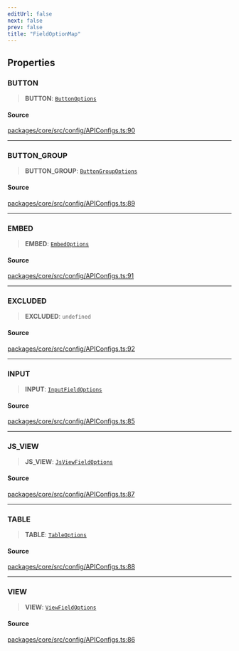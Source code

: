 ```yaml
---
editUrl: false
next: false
prev: false
title: "FieldOptionMap"
---
```


## Properties

### BUTTON

> **BUTTON**: [`ButtonOptions`](/obsidian-meta-bind-plugin-docs/api/interfaces/buttonoptions/)

#### Source

[packages/core/src/config/APIConfigs.ts:90](https://github.com/mProjectsCode/obsidian-meta-bind-plugin/blob/f9023ae676220bedb04ba32015467653a5c722bf/packages/core/src/config/APIConfigs.ts#L90)

***

### BUTTON\_GROUP

> **BUTTON\_GROUP**: [`ButtonGroupOptions`](/obsidian-meta-bind-plugin-docs/api/interfaces/buttongroupoptions/)

#### Source

[packages/core/src/config/APIConfigs.ts:89](https://github.com/mProjectsCode/obsidian-meta-bind-plugin/blob/f9023ae676220bedb04ba32015467653a5c722bf/packages/core/src/config/APIConfigs.ts#L89)

***

### EMBED

> **EMBED**: [`EmbedOptions`](/obsidian-meta-bind-plugin-docs/api/interfaces/embedoptions/)

#### Source

[packages/core/src/config/APIConfigs.ts:91](https://github.com/mProjectsCode/obsidian-meta-bind-plugin/blob/f9023ae676220bedb04ba32015467653a5c722bf/packages/core/src/config/APIConfigs.ts#L91)

***

### EXCLUDED

> **EXCLUDED**: `undefined`

#### Source

[packages/core/src/config/APIConfigs.ts:92](https://github.com/mProjectsCode/obsidian-meta-bind-plugin/blob/f9023ae676220bedb04ba32015467653a5c722bf/packages/core/src/config/APIConfigs.ts#L92)

***

### INPUT

> **INPUT**: [`InputFieldOptions`](/obsidian-meta-bind-plugin-docs/api/interfaces/inputfieldoptions/)

#### Source

[packages/core/src/config/APIConfigs.ts:85](https://github.com/mProjectsCode/obsidian-meta-bind-plugin/blob/f9023ae676220bedb04ba32015467653a5c722bf/packages/core/src/config/APIConfigs.ts#L85)

***

### JS\_VIEW

> **JS\_VIEW**: [`JsViewFieldOptions`](/obsidian-meta-bind-plugin-docs/api/interfaces/jsviewfieldoptions/)

#### Source

[packages/core/src/config/APIConfigs.ts:87](https://github.com/mProjectsCode/obsidian-meta-bind-plugin/blob/f9023ae676220bedb04ba32015467653a5c722bf/packages/core/src/config/APIConfigs.ts#L87)

***

### TABLE

> **TABLE**: [`TableOptions`](/obsidian-meta-bind-plugin-docs/api/interfaces/tableoptions/)

#### Source

[packages/core/src/config/APIConfigs.ts:88](https://github.com/mProjectsCode/obsidian-meta-bind-plugin/blob/f9023ae676220bedb04ba32015467653a5c722bf/packages/core/src/config/APIConfigs.ts#L88)

***

### VIEW

> **VIEW**: [`ViewFieldOptions`](/obsidian-meta-bind-plugin-docs/api/interfaces/viewfieldoptions/)

#### Source

[packages/core/src/config/APIConfigs.ts:86](https://github.com/mProjectsCode/obsidian-meta-bind-plugin/blob/f9023ae676220bedb04ba32015467653a5c722bf/packages/core/src/config/APIConfigs.ts#L86)
